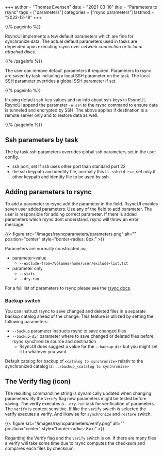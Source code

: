 +++
author = "Thomas Evensen"
date = "2021-03-10"
title =  "Parameters to rsync"
tags = ["parameters"]
categories = ["rsync parameters"]
lastmod = "2023-12-18"
+++

{{% pageinfo %}}

RsyncUI implements a few default parameters which are fine for synchronize data. The actual default parameters used in tasks are depended upon executing rsync over *network connection* or to *local attached discs*. 

{{% /pageinfo %}}

The user can remove default parameters if required. Parameters to rsync are saved by task including a local SSH parameter on the task. The local SSH parameter overrides a global SSH parameter if set.

{{% pageinfo %}}

If using default ssh-key values and no info about ssh-keys in RsyncUI, RsyncUI append the parameter `-e ssh` to the rsync command to ensure data is tunneled and encrypted by SSH. The above applies if destination is a remote server only and to restore data as well.

{{% /pageinfo %}}

## Ssh parameters by task

The by task ssh parameters overrides global ssh parameters set in the user config.

- ssh port, set if ssh uses other port than standard port 22
- the ssh keypath and identity file, normally this is `.ssh/id_rsa`, set  only if other keypath and identity file to be used by ssh

## Adding parameters to rsync

To add a parameter to rsync add the parameter in the field. RsyncUI enables seven user added parameters. Use any of the field to add parameter.  The user is responsible for adding correct parameter. If there is added parameters which rsync dont understand, rsync will throw an error message.

{{< figure src="/images/rsyncparameters/parameters.png" alt="" position="center" style="border-radius: 8px;" >}}

Parameters are normally constructed as:

- parameter=value 
	- `--exclude-from=/Volumes/home/user/exclude-list.txt`
- parameter only
	- `--stats`
	- `--dry-run`

For a full list of parameters to rsync please see the [rsync docs](https://download.samba.org/pub/rsync/rsync.html).

### Backup switch

You can instruct rsync to save changed and deleted files in a separate backup catalog ahead of the change. This feature is utilized by setting the following parameters:

- `--backup` parameter instructs rsync to save changed files
- `--backup-dir` parameter where to save changed or deleted files before rsync synchronize source and destination
	- RsyncUI does suggest a value for the `--backup-dir` but you might set it to whatever you want

Default catalog for backup of `<catalog to synchronize>` relativ to the synchronized catalog is: `../backup_<catalog to synchronize>`

## The Verify flag (icon)

The resulting commandline string is dynamically updated when changing parameters. By the `Verify` flag new parameters might be tested before saving. The verify executes a `--dry-run` task for verification of parameters. The `Verify` is context sensitive. If like the `verify` swicth is selected the verify executes a verify. And likewise for `synchronize` and `restore` switch.

{{< figure src="/images/rsyncparameters/verify.png" alt="" position="center" style="border-radius: 8px;" >}}

Regarding the Verify flag and the `verify` switch is on. If there are many files a verify will take some time due to rsync computes the checksum and compares each files by checksum.

